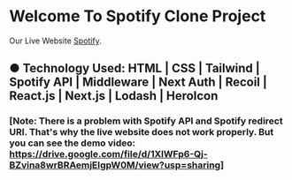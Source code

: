 # Welcome To Spotify Clone Project

Our Live Website [Spotify](https://spotify-clone-project.vercel.app/).

## ● Technology Used: HTML | CSS | Tailwind | Spotify API | Middleware | Next Auth | Recoil | React.js | Next.js | Lodash | HeroIcon

### [Note: There is a problem with Spotify API and Spotify redirect URI. That's why the live website does not work properly. But you can see the demo video: https://drive.google.com/file/d/1XlWFp6-Qj-BZvina8wrBRAemjEIgpW0M/view?usp=sharing]
